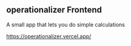 ## operationalizer Frontend

A small app that lets you do simple calculations

https://operationalizer.vercel.app/
